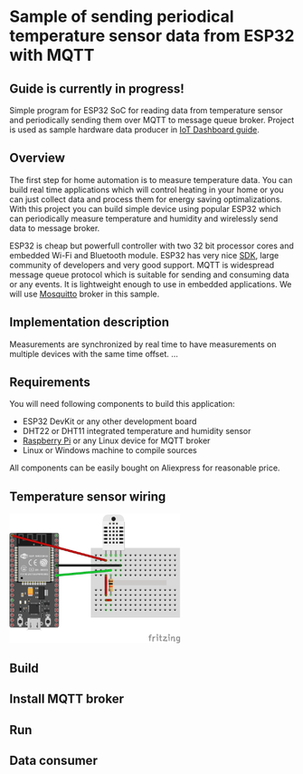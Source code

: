 # Sample of sending periodical temperature sensor data from ESP32 with MQTT
## Guide is currently in progress!
Simple program for ESP32 SoC for reading data from temperature sensor and periodically sending them over MQTT to message queue broker. Project is used as sample hardware data producer in [IoT Dashboard guide](https://kyberpunk.github.io/iot-dashboard/).

## Overview
The first step for home automation is to measure temperature data. You can build real time applications which will control heating in your home or you can just collect data and process them for energy saving optimalizations. With this project you can build simple device using popular ESP32 which can periodically measure temperature and humidity and wirelessly send data to message broker.

ESP32 is cheap but powerfull controller with two 32 bit processor cores and embedded Wi-Fi and Bluetooth module. ESP32 has very nice [SDK](https://docs.espressif.com/projects/esp-idf/en/latest/), large community of developers and very good support. MQTT is widespread message queue protocol which is suitable for sending and consuming data or any events. It is lightweight enough to use in embedded applications. We will use [Mosquitto](https://mosquitto.org/) broker in this sample.

## Implementation description
Measurements are synchronized by real time to have measurements on multiple devices with the same time offset.
...

## Requirements
You will need following components to build this application:
* ESP32 DevKit or any other development board
* DHT22 or DHT11 integrated temperature and humidity sensor
* [Raspberry Pi](https://www.raspberrypi.org/) or any Linux device for MQTT broker
* Linux or Windows machine to compile sources

All components can be easily bought on Aliexpress for reasonable price.

## Temperature sensor wiring

<img src="./docs/esp-temperature-control.png" width="60%" alt="ESP32 and DHT22 simple connection diagram.">

## Build

## Install MQTT broker

## Run

## Data consumer
